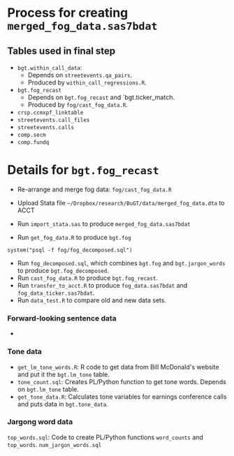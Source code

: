 # Process for creating `merged_fog_data.sas7bdat`

## Tables used in final step

- `bgt.within_call_data`:
    - Depends on `streetevents.qa_pairs`. 
    - Produced by `within_call_regressions.R`.
- `bgt.fog_recast`
    - Depends on `bgt.fog_recast` and `bgt.ticker_match.
    - Produced by `fog/cast_fog_data.R`. 
- `crsp.ccmxpf_linktable`
- `streetevents.call_files`
- `streetevents.calls`
- `comp.secm`
- `comp.fundq`

# Details for `bgt.fog_recast`

- Re-arrange and merge fog data: `fog/cast_fog_data.R`
- Upload Stata file `~/Dropbox/research/BuGT/data/merged_fog_data.dta` to ACCT
- Run `import_stata.sas` to produce `merged_fog_data.sas7bdat`


- Run `get_fog_data.R` to produce `bgt.fog`

```
system("psql -f fog/fog_decomposed.sql")
```
- Run `fog_decomposed.sql`, which combines `bgt.fog` and `bgt.jargon_words` to produce `bgt.fog_decomposed`.
- Run `cast_fog_data.R` to produce `bgt.fog_recast`.
- Run `transfer_to_acct.R` to produce `fog_data.sas7bdat` and `fog_data_ticker.sas7bdat`.
- Run `data_test.R` to compare old and new data sets.

### Forward-looking sentence data

- 

### Tone data

- `get_lm_tone_words.R`: R code to get data from Bill McDonald's website and put it the `bgt.lm_tone` table.
- `tone_count.sql`: Creates PL/Python function to get tone words. Depends on `bgt.lm_tone` table.
- `get_tone_data.R`: Calculates tone variables for earnings conference calls and puts data in `bgt.tone_data`. 

### Jargong word data
`top_words.sql`: Code to create PL/Python functions `word_counts` and `top_words`.
`num_jargon_words.sql`

